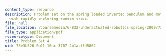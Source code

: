```yaml
---
content_type: resource
description: Problem set on the spring loaded inverted pendulum and motion planning
  with rapidly-exploring random trees.
file: null
file_location: /coursemedia/6-832-underactuated-robotics-spring-2009/73e3b5260a2110ac37072b1acf5d5862_MIT6_832s09_pset04.pdf
file_type: application/pdf
resourcetype: Document
title: Problem Set 4
uid: 73e3b526-0a21-10ac-3707-2b1acf5d5862
---
```

